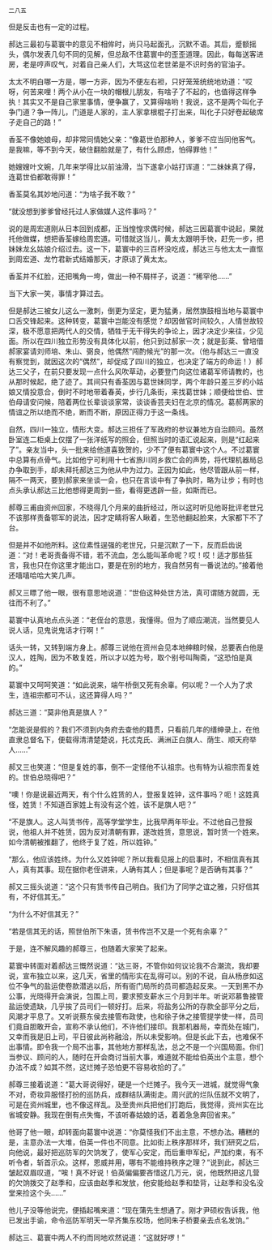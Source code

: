     二八五 

   但是反击也有一定的过程。

   郝达三最初与葛寰中的意见不相侔时，尚只马起面孔，沉默不语。其后，蹙额摇头，偶尔发表几句不同的见解，但总敌不住葛寰中的歪歪道理。因此，每每送客进房，老是哼声叹气，对着自己亲人们，大骂这位老世弟是不识时务的官油子。

   太太不明白哪一方是，哪一方非，因为不便左右袒，只好笼笼统统地劝道：“哎呀，何苦来哩！两个从小在一块的帽根儿朋友，有啥子了不起的，也值得这样争执！其实又不是自己家里事情，便争赢了，又算得啥哟！我说，这不是两个叫化子争门道？争一阵儿，门道是人家的，主人家拿根棍子打出来，叫化子只好卷起破席子走自己的路！”

   香荃不像她娘母，却非常同情她父亲：“像葛世伯那种人，爹爹不应当同他客气。是我嘛，等不到今天，破住翻脸就是了，有什么顾虑，怕得罪他！”

   她嫂嫂叶文婉，几年来学得比以前油滑，当下遂拿小姑打诨道：“二妹妹真了得，连葛世伯都敢得罪！”

   香荃莫名其妙地问道：“为啥子我不敢？”

   “就没想到爹爹曾经托过人家做媒人这件事吗？”

   说的是周宏道刚从日本回到成都，正当惶惶求偶时候，郝达三因葛寰中说起，果就托他做媒，想把香荃嫁给周宏道。可惜就这当儿，黄太太跟明手快，赶先一步，把妹妹龙幺姑娘介绍过去。这一下，葛寰中的三百杯没吃成，郝达三与他太太一直怄到周宏道、龙竹君新式结婚那天，才原谅了黄太太。

   香荃并不红脸，还把嘴角一垮，做出一种不屑样子，说道：“稀罕他……”

   当下大家一笑，事情才算过去。

   但是郝达三被女儿这么一激刺，倒更为坚定，更为猛勇，居然旗鼓相当地与葛寰中口舌交锋起来。这种转变，葛寰中岂能没有感觉？却因做官时间较久，人情世故较深，极不愿意把两代人的交情，牺牲于无干得失的争论上，因才决定少来往，少见面。所以在四川独立形势没有具体化以前，他只到过郝家一次；就是彭棻、曾培借郝家宴请刘师培、朱山、弼良，他偶然“闯酌候光”的那一次。（他与郝达三一直没有察觉到，就因这次的“偶然”，却促成了四川的独立，也决定了端方的命运！）郝达三父子，在前只要发现一点什么风吹草动，必要登门向这位诸葛军师请教的，也从那时候起，绝了迹了。其间只有香荃因与葛世妹同学，两个年龄只差三岁的小姑娘又情投意合，倒时不时地带着春英，步行几条街，来找葛世妹；顺便给世伯、世伯母请安问候，陪着两位长辈谈谈家常，谈谈香芸夫妇在北京的情况。葛郝两家的情谊之所以绝而不绝，断而不断，原因正得力于这一条线。

   自然，四川一独立，情形大变。郝达三担任了军政府的参议兼地方自治顾问。虽然卧室连二柜桌上仅摆了一张洋纸写的照会，但照当时的语汇说起来，则是“红起来了”。亲友当中，头一批来给他道喜致贺的，少不了便有葛寰中这个人。不过葛寰中总算有点骨气。比如他宁可利用十七省旅川同乡救亡会的声势，将代理机器局总办争取到手，却未拜托郝达三为他从中为过力。正因为如此，他尽管跟从前一样，隔不一两天，要到郝家来坐谈一会，也只在言谈中有了争执时，略为让步；有时也点头承认郝达三比他想得更周到一些，看得更透辟一些，如斯而已。

   郝尊三甫由资州回家，不晓得几个月来的曲折经过，所以这时听见他哥批评老世兄不该那样责备鄂军的说法，因才定睛将客人瞅着，生恐他翻起脸来，大家都下不了台。

   但是并不如他所料。这位素性逞强的老世兄，只是沉默了一下，反而启齿说道：“对！老哥责备得不错，若不流血，怎么能叫革命呢？哎！哎！适才那些狂言，我也只在你这里才能出口，要是在别的地方，我自然另有一番说法的。”接着他还嘻嘻哈哈大笑几声。

   郝又三瞟了他一眼，很有意思地说道：“世伯这种处世方法，真可谓随方就圆，无往而不利了。”

   葛寰中认真地点点头道：“老侄台的意思，我懂得。但为了顺应潮流，当然要见人说人话，见鬼说鬼话才行啊！”

   话头一转，又转到端方身上。郝尊三说他在资州会见本地绅粮时候，总要表白他是汉人，姓陶，因为不敢复姓，所以才以姓为号，取个别号叫陶斋，“这恐怕是真的。”

   葛寰中又呵呵笑道：“如此说来，端午桥倒又死有余辜。何以呢？一个人为了求生，连祖宗都可不认，这还算得人吗？”

   郝达三道：“莫非他真是旗人？”

   “怎能说是假的？我们不须到内务府去查他的籍贯，只看前几年的缙绅录上，在他直隶总督名下，便载得清清楚楚说，托忒克氏、满洲正白旗人、荫生、顺天府举人……”

   郝又三也笑道：“但是复姓的事，倒不一定怪他不认祖宗。也有特为认祖宗而复姓的。世伯总晓得吧？”

   “噢！你是说最近两天，有个什么姓赁的人，登报复姓钟，这件事吗？呃！这姓真怪，姓赁！不知道百家姓上有没有这个姓，该不是旗人吧？”

   “不是旗人。这人叫赁书传，高等学堂学生，比我早两年毕业。不过他自己登报说，他祖人并不姓赁，因为反对清朝有罪，遂改姓赁，意思说，暂时赁一个姓来。如今清朝被推翻了，他终于复了姓，所以姓钟。”

   “那么，他应该姓终。为什么又姓钟呢？所以我看见报上的启事时，不相信真有其人，真有其事。现在据你老侄讲来，人确有其人；但是事呢？是否确有其事？”

   郝又三摇头说道：“这个只有赁书传自己明白。我们为了同学之谊之雅，只好信其有，不好信其无。”

   “为什么不好信其无？”

   “若是信其无的话，照世伯所下朱语，赁书传岂不又是一个死有余辜？”

   于是，连不解风趣的郝尊三，也随着大家笑了起来。

   葛寰中转面对着郝达三慨然说道：“达三哥，不管你如何议论我不合潮流，我却要说，宣布独立以来，这几天，省里的情形实在乱得可以。别的不说，自从杨彦如这位不争气的盐运使卷款潜逃以后，所有衙门局所的员司都造起反来。一天到黑不办公事，光晓得开会演说，包围上司，要求预支薪水三个月到半年。听说邓慕鲁接管盐运使遗缺，几乎挨了员司们一顿好打。后来，将盐务公所的存款全部平分之后，风潮才平息了。又听说蔡东侯去接管布政使，也和徐子休之接管提学使一样，员司们竟自胆敢开会，宣称不承认他们，不许他们接印。我那机器局，幸而处在城门，又幸而我是旧上司，平日彼此尚称融洽，所以未受影响。但是长此下去，也难保不出事情。即令我一个局不出事，其他地方那样乱法，总之不是一个兴国局面。你们当参议、顾问的人，随时在开会商讨当前大事，难道就不能给伯英出个主意，想个办法不成？如其不然，这烂摊子恐怕更不容易收拾的了。”

   郝尊三接着说道：“葛大哥说得好，硬是一个烂摊子。我今天一进城，就觉得气象不对，奇妆异服怪打扮的巡防兵，成群结队满街走。周兴武的烂队伍就不文明了，可是在资州城里，也不像这样乱。及至贵州兵把他们打跑后，我觉得，资州实在比省城安静。我现在倒有点失悔，不该听春姑娘的话，着着急急奔回省来。”

   他哥了他一眼，却转面向葛寰中说道：“你莫怪我们不出主意，不想办法。糟糕的是，主意办法一大堆，伯英一件也不同意。比如街上秩序那样坏，我们研究之后，向他说，最好把巡防军的欠饷发了，使军心安定，而后重申军纪，严加约束，有不听令者，斩首示众。这样，恩威并用，哪有不能维持秩序之理？”说到此，郝达三皱起双眉叹道，“唉！真不好说！伯英偏偏要吝惜这几万元，说，他既然把这几营的欠饷拨交了赵季和，应该由赵季和发放，他安能给赵季和垫背，让赵季和没名没堂来捡这个头……”

   他儿子没等他说完，便插起嘴来道：“现在蒲先生想通了。刚才尹硕权告诉我，他已发出手谕，命令巡防军明天一早齐集东校场，他同朱子桥要亲去点名发饷。”

   郝达三、葛寰中两人不约而同地欢然说道：“这就好啰！”

